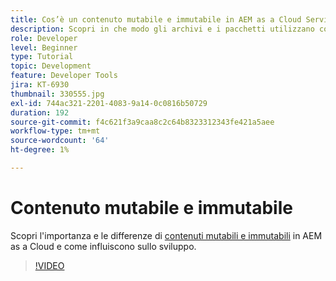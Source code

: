 ```yaml
---
title: Cos’è un contenuto mutabile e immutabile in AEM as a Cloud Service?
description: Scopri in che modo gli archivi e i pacchetti utilizzano contenuti sia mutabili che immutabili e perché sono importanti in AEM as a Cloud Service.
role: Developer
level: Beginner
type: Tutorial
topic: Development
feature: Developer Tools
jira: KT-6930
thumbnail: 330555.jpg
exl-id: 744ac321-2201-4083-9a14-0c0816b50729
duration: 192
source-git-commit: f4c621f3a9caa8c2c64b8323312343fe421a5aee
workflow-type: tm+mt
source-wordcount: '64'
ht-degree: 1%

---
```


# Contenuto mutabile e immutabile

Scopri l&#39;importanza e le differenze di [contenuti mutabili e immutabili](https://experienceleague.adobe.com/docs/experience-manager-cloud-service/implementing/developing/aem-project-content-package-structure.html?lang=it) in AEM as a Cloud e come influiscono sullo sviluppo.

>[!VIDEO](https://video.tv.adobe.com/v/345903?quality=12&learn=on&captions=ita)

